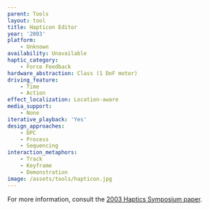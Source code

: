 ```yaml
---
parent: Tools
layout: tool
title: Hapticon Editor
year: '2003'
platform:
    - Unknown
availability: Unavailable
haptic_category:
    - Force Feedback
hardware_abstraction: Class (1 DoF motor)
driving_feature:
    - Time
    - Action
effect_localization: Location-aware
media_support:
    - None
iterative_playback: 'Yes'
design_approaches:
    - DPC
    - Process
    - Sequencing
interaction_metaphors:
    - Track
    - Keyframe
    - Demonstration
image: /assets/tools/hapticon.jpg
---
```

For more information, consult the [2003 Haptics Symposium paper](https://doi.org/10.1109/HAPTIC.2003.1191310).
